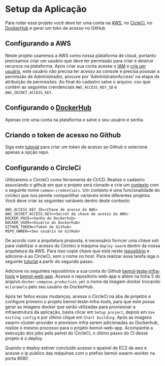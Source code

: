 # Setup da Aplicação

Para rodar esse projeto você deve ter uma conta na [AWS](https://aws.amazon.com/pt/), no [CicleCi](https://circleci.com/vcs-authorize/), no [DockerHub](https://hub.docker.com/) e gerar um tokn de acesso no GitHub

## Configurando a AWS

Neste projeto usaremos a AWS como nossa plataforma de cloud, portanto precisamos criar um usuário que deve ter permissão para criar e destruir recursos na plataforma.
Após criar sua conta acesse o [IAM](https://console.aws.amazon.com/iam/home?#/users) e [crie um usuário](https://docs.aws.amazon.com/pt_br/IAM/latest/UserGuide/id_users_create.html#id_users_create_console), este usuário
não precisa ter acesso ao console e precisa possuar a permissão de Administrador, procure por 'AdministratorAccess' na etapa de atribuição de permissões. Ao final do
cadastro salve o arquivo .csv que contém as seguintes crendenciais `AWS_ACCESS_KEY_ID` e `AWS_SECRET_ACCESS_KEY`.

## Configurando o [DockerHub](https://hub.docker.com/)

Apenas crie uma conta na plataforma e salve o seu usuário e senha.

## Criando o token de acesso no Github
Siga este [tutorial](https://docs.github.com/pt/github/authenticating-to-github/creating-a-personal-access-token) para criar um token de acesso ao Github e selecione apenas a opção repo.

## Configurando o CircleCi

Utilizaremo o CircleCi como ferramenta de CI/CD. Realize o cadastro associando o github em que o projeto será clonado e crie um [contexto](https://circleci.com/docs/2.0/contexts/#creating-and-using-a-context) com o seguinte nome `common-credentials`. Um contexto é uma
funcionalidade do circleci que nos pemite compartilhar variáveis entre diferentes projetos. Você deve criar as seguintes variáveis dentro deste contexto:
``` 
AWS_ACCESS_KEY_ID=<Chave de acesso da AWS>
AWS_SECRET_ACCESS_KEY=<Secret da chave de acesso da AWS>		
DOCKER_PASS=<Senha do Dockerhub>	
DOCKER_USER=<Usuário do Dockerhub>	
GITHUB_TOKEN=<Token do Github>	
REPO_OWNER=<Seu usuário no GitHub>
```
De acordo com a arquitetura proposta, é necessário forncer uma chave ssh para viabilizar o acesso do Circleci à máquina `deploy-swarm` dentro da nossa arquitetura da AWS. Para isso copie chave que está neste [repositório](https://github.com/claramelo/bemol-teste-infra-tools/blob/master/ansible/keys/circle-ci-key.pem)
e adicione-a ao CircleCi, sem o nome no host. Para realizar essa tarefa siga o seguinte [tutorial](https://circleci.com/docs/2.0/add-ssh-key/) a partir do segundo passo.

Adicione os seguintes repositórios a sua conta do Github [bemol-teste-infra-tools](https://github.com/claramelo/bemol-teste-infra-tools) e [bemol-web-app](https://github.com/claramelo/bemol-web-app). Acesse o repositório web-app e altere na linha 5 do arquivo `docker-compose.production.yml`
o nome da imagem docker trocando `mclaramelo` pelo seu usuário do DockerHub.

Após ter feitos essas mudanças, acesse o CircleCi na aba de projetos e configure primeiro o projeto bemol-teste-infra-tools, para que este possa gerar as imagens docker que serão utilizadas para
provisionar a infraestrutura da aplicação, basta clicar em `Setup project`, depois em `Use exiting config` e por último clique em `Start building`. Após as imagens swarm-cluster-provider e provision-infra serem adicionadas ao Dockerhub, realize o mesmo processo para
o projeto bemol-web-app. Acompanhe a execução dos jobs pelo painel do CircleCi, o último passo do CI desse projeto é o deploy.

Quando o deploy estiver concluído acesse o apainel de EC2 da aws e acesse o ip publico das máquinas com o prefixo bemol-swarm-worker na porta 8080
